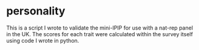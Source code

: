 # personality

This is a script I wrote to validate the mini-IPIP for use with a nat-rep panel in the UK. The scores for each trait were calculated within the survey itself using code I wrote in python.  
